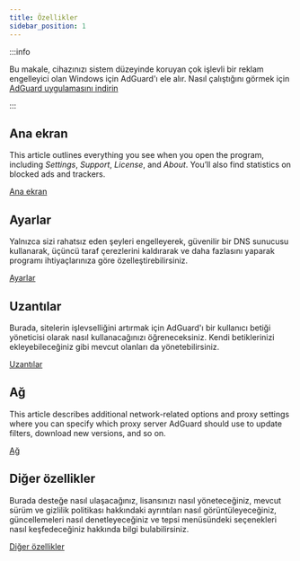 ```yaml
---
title: Özellikler
sidebar_position: 1
---
```


:::info

Bu makale, cihazınızı sistem düzeyinde koruyan çok işlevli bir reklam engelleyici olan Windows için AdGuard'ı ele alır. Nasıl çalıştığını görmek için [AdGuard uygulamasını indirin](https://agrd.io/download-kb-adblock)

:::

## Ana ekran

This article outlines everything you see when you open the program, including _Settings_, _Support_, _License_, and _About_. You’ll also find statistics on blocked ads and trackers.

[Ana ekran](/adguard-for-windows/features/home-screen/)

## Ayarlar

Yalnızca sizi rahatsız eden şeyleri engelleyerek, güvenilir bir DNS sunucusu kullanarak, üçüncü taraf çerezlerini kaldırarak ve daha fazlasını yaparak programı ihtiyaçlarınıza göre özelleştirebilirsiniz.

[Ayarlar](/adguard-for-windows/features/settings/)

## Uzantılar

Burada, sitelerin işlevselliğini artırmak için AdGuard'ı bir kullanıcı betiği yöneticisi olarak nasıl kullanacağınızı öğreneceksiniz. Kendi betiklerinizi ekleyebileceğiniz gibi mevcut olanları da yönetebilirsiniz.

[Uzantılar](/adguard-for-windows/features/extensions/)

## Ağ

This article describes additional network-related options and proxy settings where you can specify which proxy server AdGuard should use to update filters, download new versions, and so on.

[Ağ](/adguard-for-windows/features/network/)

## Diğer özellikler

Burada desteğe nasıl ulaşacağınız, lisansınızı nasıl yöneteceğiniz, mevcut sürüm ve gizlilik politikası hakkındaki ayrıntıları nasıl görüntüleyeceğiniz, güncellemeleri nasıl denetleyeceğiniz ve tepsi menüsündeki seçenekleri nasıl keşfedeceğiniz hakkında bilgi bulabilirsiniz.

[Diğer özellikler](/adguard-for-windows/features/others/)
